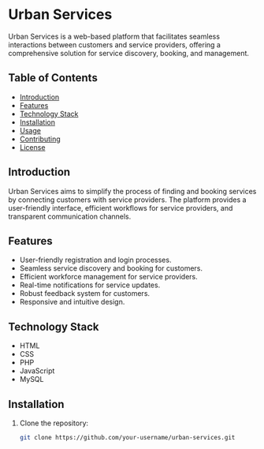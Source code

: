 # Urban Services

Urban Services is a web-based platform that facilitates seamless interactions between customers and service providers, offering a comprehensive solution for service discovery, booking, and management.

## Table of Contents
- [Introduction](#introduction)
- [Features](#features)
- [Technology Stack](#technology-stack)
- [Installation](#installation)
- [Usage](#usage)
- [Contributing](#contributing)
- [License](#license)

## Introduction

Urban Services aims to simplify the process of finding and booking services by connecting customers with service providers. The platform provides a user-friendly interface, efficient workflows for service providers, and transparent communication channels.

## Features

- User-friendly registration and login processes.
- Seamless service discovery and booking for customers.
- Efficient workforce management for service providers.
- Real-time notifications for service updates.
- Robust feedback system for customers.
- Responsive and intuitive design.

## Technology Stack

- HTML
- CSS
- PHP
- JavaScript
- MySQL

## Installation

1. Clone the repository:

   ```bash
   git clone https://github.com/your-username/urban-services.git
